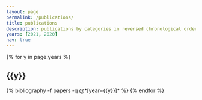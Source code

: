 ```yaml
---
layout: page
permalink: /publications/
title: publications
description: publications by categories in reversed chronological order. generated by jekyll-scholar.
years: [2021, 2020]
nav: true
---
```

<!-- _pages/publications.md -->
<div class="publications">

{% for y in page.years %}
  <h2 class="year">{{y}}</h2>
  {% bibliography -f papers -q @*[year={{y}}]* %}
{% endfor %}

</div>

